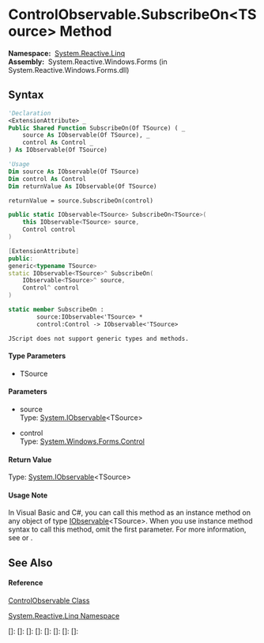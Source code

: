# ControlObservable.SubscribeOn\<TSource\> Method

**Namespace:**  [System.Reactive.Linq](System.Reactive.Linq\System.Reactive.Linq.md)  
**Assembly:**  System.Reactive.Windows.Forms (in System.Reactive.Windows.Forms.dll)

## Syntax

```vb
'Declaration
<ExtensionAttribute> _
Public Shared Function SubscribeOn(Of TSource) ( _
    source As IObservable(Of TSource), _
    control As Control _
) As IObservable(Of TSource)
```

```vb
'Usage
Dim source As IObservable(Of TSource)
Dim control As Control
Dim returnValue As IObservable(Of TSource)

returnValue = source.SubscribeOn(control)
```

```csharp
public static IObservable<TSource> SubscribeOn<TSource>(
    this IObservable<TSource> source,
    Control control
)
```

```c++
[ExtensionAttribute]
public:
generic<typename TSource>
static IObservable<TSource>^ SubscribeOn(
    IObservable<TSource>^ source, 
    Control^ control
)
```

```fsharp
static member SubscribeOn : 
        source:IObservable<'TSource> * 
        control:Control -> IObservable<'TSource> 
```

```jscript
JScript does not support generic types and methods.
```

#### Type Parameters

- TSource

#### Parameters

- source  
  Type: [System.IObservable](https://msdn.microsoft.com/en-us/library/Dd990377)\<TSource\>

- control  
  Type: [System.Windows.Forms.Control](https://msdn.microsoft.com/en-us/library/36cd312w)

#### Return Value

Type: [System.IObservable](https://msdn.microsoft.com/en-us/library/Dd990377)\<TSource\>

#### Usage Note

In Visual Basic and C\#, you can call this method as an instance method on any object of type [IObservable](https://msdn.microsoft.com/en-us/library/Dd990377)\<TSource\>. When you use instance method syntax to call this method, omit the first parameter. For more information, see [](https://msdn.microsoft.com/en-us/library/Bb384936) or [](https://msdn.microsoft.com/en-us/library/Bb383977).

## See Also

#### Reference

[ControlObservable Class](ControlObservable\ControlObservable.md)

[System.Reactive.Linq Namespace](System.Reactive.Linq\System.Reactive.Linq.md)

[]: 
[]: 
[]: 
[]: 
[]: 
[]: 
[]: 
[]: 